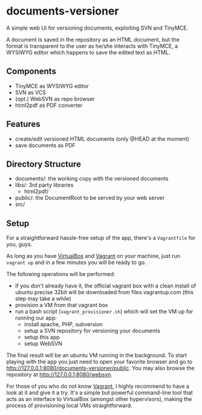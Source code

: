 documents-versioner
===================

A simple web UI for versioning documents, exploiting SVN and TinyMCE.

A document is saved in the repository as an HTML document, but the format is transparent to the user as he/she interacts with TinyMCE, a WYSIWYG editor which happens to save the edited text as HTML.


Components
----------

- TinyMCE as WYSIWYG editor
- SVN as VCS
- (opt.) WebSVN as repo browser
- html2pdf as PDF converter



Features
--------

- create/edit versioned HTML documents (only @HEAD at the moment)
- save documents as PDF



Directory Structure
-------------------

- documents/: the working copy with the versioned documents
- libs/: 3rd party libraries
  + html2pdf/
- public/: the DocumentRoot to be served by your web server
- src/



Setup
-----

For a straightforward hassle-free setup of the app, there's a `Vagrantfile` for you, guys.

As long as you have [VirtualBox](https://www.virtualbox.org) and [Vagrant](http://www.vagrantup.com) on your machine, just run `vagrant up` and in a few minutes you will be ready to go.

The following operations will be performed:
- if you don't already have it, the official vagrant box with a clean install of ubuntu precise 32bit will be downloaded from files.vagrantup.com (this step may take a while)
- provision a VM from that vagrant box
- run a bash script (`vagrant_provisioner.sh`) which will set the VM up for running our app:
  - install apache, PHP, subversion
  - setup a SVN repository for versioning your documents
  - setup this app
  - setup WebSVN

The final result will be an ubuntu VM running in the background.
To start playing with the app you just need to open your favorite browser and go to http://127.0.0.1:8080/documents-versioner/public.
You may also browse the repository at http://127.0.0.1:8080/websvn.

For those of you who do not know [Vagrant](http://www.vagrantup.com), I highly recommend to have a look at it and give it a try.
It's a simple but powerful command-line tool that acts as an interface to VirtualBox (amongst other hypervisors), making the process of provisioning local VMs straightforward.
